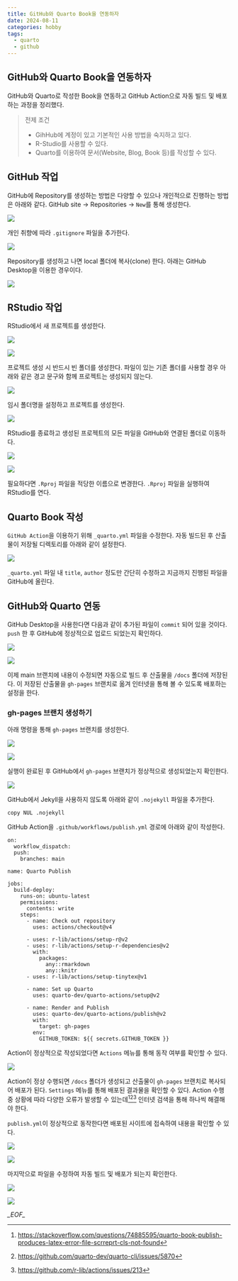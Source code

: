 ```yaml
---
title: GitHub와 Quarto Book을 연동하자
date: 2024-08-11
categories: hobby
tags:
  - quarto
  - github
---
```

## GitHub와 Quarto Book을 연동하자
GitHub와 Quarto로 작성한 Book을 연동하고 GitHub Action으로 자동 빌드 및 배포하는 과정을 정리했다.

> 전제 조건
> - GihHub에 계정이 있고 기본적인 사용 방법을 숙지하고 있다.
> - R-Studio를 사용할 수 있다.
> - Quarto를 이용하여 문서(Website, Blog, Book 등)를 작성할 수 있다.

## GitHub 작업
GitHub에 Repository를 생성하는 방법은 다양할 수 있으나 개인적으로 진행하는 방법은 아래와 같다. GitHub site → Repositories → `New`를 통해 생성한다.  

![](/assets/images/Pasted%20image%2020240811114327.png)

개인 취향에 따라 `.gitignore` 파일을 추가한다.

![](/assets/images/Pasted%20image%2020240811114338.png)


Repository를 생성하고 나면 local 폴더에 복사(clone) 한다. 아래는 GitHub Desktop을 이용한 경우이다.

![](/assets/images/Pasted%20image%2020240811114349.png)
## RStudio 작업
RStudio에서 새 프로젝트를 생성한다.

![](/assets/images/Pasted%20image%2020240811114406.png)

![](/assets/images/Pasted%20image%2020240811114411.png)

프로젝트 생성 시 반드시 빈 폴더를 생성한다. 파일이 있는 기존 폴더를 사용할 경우 아래와 같은 경고 문구와 함께 프로젝트는 생성되지 않는다.

![](/assets/images/Pasted%20image%2020240811114427.png)

임시 폴더명을 설정하고 프로젝트를 생성한다.

![](/assets/images/Pasted%20image%2020240811114435.png)

RStudio를 종료하고 생성된 프로젝트의 모든 파일을 GitHub와 연결된 폴더로 이동하다.

![](/assets/images/Pasted%20image%2020240811114443.png)

![](/assets/images/Pasted%20image%2020240811114445.png)

필요하다면 `.Rproj` 파일을 적당한 이름으로 변경한다. `.Rproj` 파일을 실행하여 RStudio를 연다.
## Quarto Book 작성

`GitHub Action`을 이용하기 위해 `_quarto.yml` 파일을 수정한다. 자동 빌드된 후 산출물이 저장될 디렉토리를 아래와 같이 설정한다.

![](/assets/images/Pasted%20image%2020240811114453.png)

 `_quarto.yml` 파일 내 `title`, `author` 정도만 간단히 수정하고 지금까지 진행된 파일을 GitHub에 올린다.
 
## GitHub와 Quarto 연동

GitHub Desktop을 사용한다면 다음과 같이 추가된 파일이 `commit` 되어 있을 것이다. `push` 한 후 GitHub에 정상적으로 업로드 되었는지 확인하다.

![](/assets/images/Pasted%20image%2020240811114504.png)

![](/assets/images/Pasted%20image%2020240811114506.png)

이제 main 브랜치에 내용이 수정되면 자동으로 빌드 후 산출물을 `/docs` 폴더에 저장된다. 이 저장된 산출물을 `gh-pages` 브랜치로 옮겨 인터넷을 통해 볼 수 있도록 배포하는 설정을 한다.

### gh-pages 브랜치 생성하기
아래 명령을 통해 `gh-pages` 브랜치를 생성한다.

![](/assets/images/Pasted%20image%2020240811114521.png)

![](/assets/images/Pasted%20image%2020240811114523.png)

실행이 완료된 후 GitHub에서 `gh-pages` 브랜치가 정상적으로 생성되었는지 확인한다.

![](/assets/images/Pasted%20image%2020240811114531.png)

GitHub에서 Jekyll을 사용하지 않도록 아래와 같이 `.nojekyll` 파일을 추가한다.

```
copy NUL .nojekyll
```

GitHub Action을 `.github/workflows/publish.yml` 경로에 아래와 같이 작성한다.

```
on:
  workflow_dispatch:
  push:
    branches: main

name: Quarto Publish

jobs:
  build-deploy:
    runs-on: ubuntu-latest
    permissions:
      contents: write
    steps:
      - name: Check out repository
        uses: actions/checkout@v4
        
      - uses: r-lib/actions/setup-r@v2
      - uses: r-lib/actions/setup-r-dependencies@v2
        with:
          packages:
            any::rmarkdown
            any::knitr
      - uses: r-lib/actions/setup-tinytex@v1

      - name: Set up Quarto
        uses: quarto-dev/quarto-actions/setup@v2
        
      - name: Render and Publish
        uses: quarto-dev/quarto-actions/publish@v2
        with:
          target: gh-pages
        env:
          GITHUB_TOKEN: ${{ secrets.GITHUB_TOKEN }}
```

Action이 정상적으로 작성되었다면 `Actions` 메뉴를 통해 동작 여부를 확인할 수 있다.

![](/assets/images/Pasted%20image%2020240811114551.png)

Action이 정상 수행되면 `/docs` 폴더가 생성되고 산출물이 `gh-pages` 브랜치로 복사되어 배포가 된다. `Settings` 메뉴를 통해 배포된 결과물을 확인할 수 있다. Action 수행 중 상황에 따라 다양한 오류가 발생할 수 있는데[^1][^2][^3] 인터넷 검색을 통해 하나씩 해결해야 한다.

`publish.yml`이 정상적으로 동작한다면 배포된 사이트에 접속하여 내용을 확인할 수 있다.

![](/assets/images/Pasted%20image%2020240811114603.png)

![](/assets/images/Pasted%20image%2020240811114605.png)

마지막으로 파일을 수정하여 자동 빌드 및 배포가 되는지 확인한다.

![](/assets/images/Pasted%20image%2020240811114617.png)

![](/assets/images/Pasted%20image%2020240811114620.png)



[^1]: https://stackoverflow.com/questions/74885595/quarto-book-publish-produces-latex-error-file-scrreprt-cls-not-found
[^2]: https://github.com/quarto-dev/quarto-cli/issues/5870
[^3]: https://github.com/r-lib/actions/issues/213


_\_EOF\__
